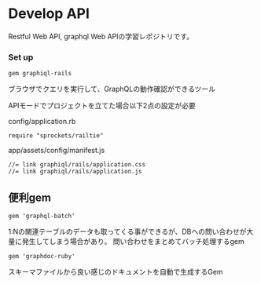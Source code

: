 # Develop API

Restful Web API, graphql Web APIの学習レポジトリです。


### Set up

```
gem graphiql-rails
```

ブラウザでクエリを実行して、GraphQLの動作確認ができるツール

APIモードでプロジェクトを立てた場合以下2点の設定が必要

config/application.rb
```
require "sprockets/railtie"
```

app/assets/config/manifest.js

```
//= link graphiql/rails/application.css
//= link graphiql/rails/application.js

```


## 便利gem

```
gem 'graphql-batch'
```

1:Nの関連テーブルのデータも取ってくる事ができるが、DBへの問い合わせが大量に発生してしまう場合があり。
問い合わせをまとめてバッチ処理するgem


```
gem 'graphdoc-ruby'
```

スキーマファイルから良い感じのドキュメントを自動で生成するGem

